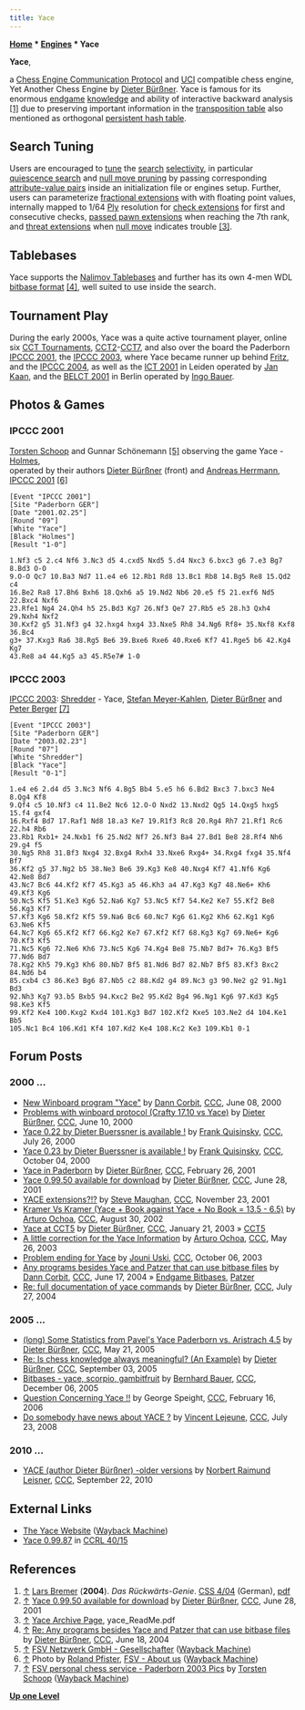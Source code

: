 ```yaml
---
title: Yace
---
```

**[Home](Home "Home") \* [Engines](Engines "Engines") \* Yace**


**Yace**,  

a [Chess Engine Communication Protocol](Chess_Engine_Communication_Protocol "Chess Engine Communication Protocol") and [UCI](UCI "UCI") compatible chess engine, Yet Another Chess Engine by [Dieter Bürßner](Dieter_B%C3%BCr%C3%9Fner "Dieter Bürßner"). 
Yace is famous for its enormous [endgame](Endgame "Endgame") [knowledge](Knowledge "Knowledge") and ability of interactive backward analysis <a id="cite-note-1" href="#cite-ref-1">[1]</a> due to preserving important information in the [transposition table](Transposition_Table "Transposition Table") also mentioned as orthogonal [persistent hash table](Persistent_Hash_Table "Persistent Hash Table").



## Search Tuning


Users are encouraged to [tune](Automated_Tuning "Automated Tuning") the [search](Search "Search") [selectivity](Selectivity "Selectivity"), in particular [quiescence search](Quiescence_Search "Quiescence Search") and [null move pruning](Null_Move_Pruning "Null Move Pruning") by passing corresponding [attribute-value pairs](https://en.wikipedia.org/wiki/Attribute%E2%80%93value_pair) inside an initialization file or engines setup.
Further, users can parameterize [fractional extensions](Extensions#FractionalExtensions "Extensions") with with floating point values, internally mapped to 1/64 [Ply](Ply "Ply") resolution for [check extensions](Check_Extensions "Check Extensions") for first and consecutive checks, [passed pawn extensions](Passed_Pawn_Extensions "Passed Pawn Extensions") when reaching the 7th rank, and [threat extensions](Mate_Threat_Extensions "Mate Threat Extensions") when [null move](Null_Move "Null Move") indicates trouble <a id="cite-note-3" href="#cite-ref-3">[3]</a>.



## Tablebases


Yace supports the [Nalimov Tablebases](Nalimov_Tablebases "Nalimov Tablebases") and further has its own 4-men WDL [bitbase format](Endgame_Bitbases "Endgame Bitbases") <a id="cite-note-4" href="#cite-ref-4">[4]</a>, well suited to use inside the search.



## Tournament Play


During the early 2000s, Yace was a quite active tournament player, online six [CCT Tournaments](CCT_Tournaments "CCT Tournaments"), [CCT2](CCT2 "CCT2")-[CCT7](CCT7 "CCT7"), and also over the board the Paderborn [IPCCC 2001](IPCCC_2001 "IPCCC 2001"), the [IPCCC 2003](IPCCC_2003 "IPCCC 2003"), where Yace became runner up behind [Fritz](Fritz "Fritz"), and the [IPCCC 2004](IPCCC_2004 "IPCCC 2004"), as well as the [ICT 2001](ICT_2001 "ICT 2001") in Leiden operated by [Jan Kaan](index.php?title=Jan_Kaan&action=edit&redlink=1 "Jan Kaan (page does not exist)"), and the [BELCT 2001](BELCT_2001 "BELCT 2001") in Berlin operated by [Ingo Bauer](Ingo_Bauer "Ingo Bauer").



## Photos & Games


### IPCCC 2001


[](https://web.archive.org/web/20180713110850/http://chess.fsv.de/aboutus/aboutus.htm)
[Torsten Schoop](index.php?title=Torsten_Schoop&action=edit&redlink=1 "Torsten Schoop (page does not exist)") and Gunnar Schönemann <a id="cite-note-5" href="#cite-ref-5">[5]</a> observing the game Yace - [Holmes](Holmes "Holmes"),  
operated by their authors [Dieter Bürßner](Dieter_B%C3%BCr%C3%9Fner "Dieter Bürßner") (front) and [Andreas Herrmann](Andreas_Herrmann "Andreas Herrmann"), [IPCCC 2001](IPCCC_2001 "IPCCC 2001") <a id="cite-note-6" href="#cite-ref-6">[6]</a>




```
[Event "IPCCC 2001"]
[Site "Paderborn GER"]
[Date "2001.02.25"]
[Round "09"]
[White "Yace"]
[Black "Holmes"]
[Result "1-0"]

1.Nf3 c5 2.c4 Nf6 3.Nc3 d5 4.cxd5 Nxd5 5.d4 Nxc3 6.bxc3 g6 7.e3 Bg7 8.Bd3 O-O 
9.O-O Qc7 10.Ba3 Nd7 11.e4 e6 12.Rb1 Rd8 13.Bc1 Rb8 14.Bg5 Re8 15.Qd2 c4 
16.Be2 Ra8 17.Bh6 Bxh6 18.Qxh6 a5 19.Nd2 Nb6 20.e5 f5 21.exf6 Nd5 22.Bxc4 Nxf6 
23.Rfe1 Ng4 24.Qh4 h5 25.Bd3 Kg7 26.Nf3 Qe7 27.Rb5 e5 28.h3 Qxh4 29.Nxh4 Nxf2 
30.Kxf2 g5 31.Nf3 g4 32.hxg4 hxg4 33.Nxe5 Rh8 34.Ng6 Rf8+ 35.Nxf8 Kxf8 36.Bc4 
g3+ 37.Kxg3 Ra6 38.Rg5 Be6 39.Bxe6 Rxe6 40.Rxe6 Kf7 41.Rge5 b6 42.Kg4 Kg7 
43.Re8 a4 44.Kg5 a3 45.R5e7# 1-0

```

### IPCCC 2003


[](https://web.archive.org/web/20041103061005fw_/http://www.fsv.de/chess-server/Pics/Paderborn2003/baderborn2003a.htm)
[IPCCC 2003](IPCCC_2003 "IPCCC 2003"): [Shredder](Shredder "Shredder") - Yace, [Stefan Meyer-Kahlen](Stefan_Meyer-Kahlen "Stefan Meyer-Kahlen"), [Dieter Bürßner](Dieter_B%C3%BCr%C3%9Fner "Dieter Bürßner") and [Peter Berger](Peter_Berger "Peter Berger") <a id="cite-note-7" href="#cite-ref-7">[7]</a>




```
[Event "IPCCC 2003"]
[Site "Paderborn GER"]
[Date "2003.02.23"]
[Round "07"]
[White "Shredder"]
[Black "Yace"]
[Result "0-1"]

1.e4 e6 2.d4 d5 3.Nc3 Nf6 4.Bg5 Bb4 5.e5 h6 6.Bd2 Bxc3 7.bxc3 Ne4 8.Qg4 Kf8
9.Qf4 c5 10.Nf3 c4 11.Be2 Nc6 12.O-O Nxd2 13.Nxd2 Qg5 14.Qxg5 hxg5 15.f4 gxf4
16.Rxf4 Bd7 17.Raf1 Nd8 18.a3 Ke7 19.R1f3 Rc8 20.Rg4 Rh7 21.Rf1 Rc6 22.h4 Rb6 
23.Rb1 Rxb1+ 24.Nxb1 f6 25.Nd2 Nf7 26.Nf3 Ba4 27.Bd1 Be8 28.Rf4 Nh6 29.g4 f5 
30.Ng5 Rh8 31.Bf3 Nxg4 32.Bxg4 Rxh4 33.Nxe6 Rxg4+ 34.Rxg4 fxg4 35.Nf4 Bf7 
36.Kf2 g5 37.Ng2 b5 38.Ne3 Be6 39.Kg3 Ke8 40.Nxg4 Kf7 41.Nf6 Kg6 42.Ne8 Bd7 
43.Nc7 Bc6 44.Kf2 Kf7 45.Kg3 a5 46.Kh3 a4 47.Kg3 Kg7 48.Ne6+ Kh6 49.Kf3 Kg6 
50.Nc5 Kf5 51.Ke3 Kg6 52.Na6 Kg7 53.Nc5 Kf7 54.Ke2 Ke7 55.Kf2 Be8 56.Kg3 Kf7 
57.Kf3 Kg6 58.Kf2 Kf5 59.Na6 Bc6 60.Nc7 Kg6 61.Kg2 Kh6 62.Kg1 Kg6 63.Ne6 Kf5
64.Nc7 Kg6 65.Kf2 Kf7 66.Kg2 Ke7 67.Kf2 Kf7 68.Kg3 Kg7 69.Ne6+ Kg6 70.Kf3 Kf5
71.Nc5 Kg6 72.Ne6 Kh6 73.Nc5 Kg6 74.Kg4 Be8 75.Nb7 Bd7+ 76.Kg3 Bf5 77.Nd6 Bd7 
78.Kg2 Kh5 79.Kg3 Kh6 80.Nb7 Bf5 81.Nd6 Bd7 82.Nb7 Bf5 83.Kf3 Bxc2 84.Nd6 b4 
85.cxb4 c3 86.Ke3 Bg6 87.Nb5 c2 88.Kd2 g4 89.Nc3 g3 90.Ne2 g2 91.Ng1 Bd3 
92.Nh3 Kg7 93.b5 Bxb5 94.Kxc2 Be2 95.Kd2 Bg4 96.Ng1 Kg6 97.Kd3 Kg5 98.Ke3 Kf5 
99.Kf2 Ke4 100.Kxg2 Kxd4 101.Kg3 Bd7 102.Kf2 Kxe5 103.Ne2 d4 104.Ke1 Bb5 
105.Nc1 Bc4 106.Kd1 Kf4 107.Kd2 Ke4 108.Kc2 Ke3 109.Kb1 0-1

```

## Forum Posts


### 2000 ...


* [New Winboard program "Yace"](https://www.stmintz.com/ccc/index.php?id=113833) by [Dann Corbit](Dann_Corbit "Dann Corbit"), [CCC](CCC "CCC"), June 08, 2000
* [Problems with winboard protocol (Crafty 17.10 vs Yace)](https://www.stmintz.com/ccc/index.php?id=114010) by [Dieter Bürßner](Dieter_B%C3%BCr%C3%9Fner "Dieter Bürßner"), [CCC](CCC "CCC"), June 10, 2000
* [Yace 0.22 by Dieter Buerssner is available !](https://www.stmintz.com/ccc/index.php?id=121819) by [Frank Quisinsky](Frank_Quisinsky "Frank Quisinsky"), [CCC](CCC "CCC"), July 26, 2000
* [Yace 0.23 by Dieter Buerssner is available !](https://www.stmintz.com/ccc/index.php?id=131391) by [Frank Quisinsky](Frank_Quisinsky "Frank Quisinsky"), [CCC](CCC "CCC"), October 04, 2000
* [Yace in Paderborn](https://www.stmintz.com/ccc/index.php?id=156036) by [Dieter Bürßner](Dieter_B%C3%BCr%C3%9Fner "Dieter Bürßner"), [CCC](CCC "CCC"), February 26, 2001
* [Yace 0.99.50 available for download](https://www.stmintz.com/ccc/index.php?id=177410) by [Dieter Bürßner](Dieter_B%C3%BCr%C3%9Fner "Dieter Bürßner"), [CCC](CCC "CCC"), June 28, 2001
* [YACE extensions?!?](https://www.stmintz.com/ccc/index.php?id=198559) by [Steve Maughan](Steve_Maughan "Steve Maughan"), [CCC](CCC "CCC"), November 23, 2001
* [Kramer Vs Kramer (Yace + Book against Yace + No Book = 13.5 - 6.5)](https://www.stmintz.com/ccc/index.php?id=248794) by [Arturo Ochoa](Arturo_Ochoa "Arturo Ochoa"), [CCC](CCC "CCC"), August 30, 2002
* [Yace at CCT5](https://www.stmintz.com/ccc/index.php?id=278666) by [Dieter Bürßner](Dieter_B%C3%BCr%C3%9Fner "Dieter Bürßner"), [CCC](CCC "CCC"), January 21, 2003 » [CCT5](CCT5 "CCT5")
* [A little correction for the Yace Information](https://www.stmintz.com/ccc/index.php?id=298082) by [Arturo Ochoa](Arturo_Ochoa "Arturo Ochoa"), [CCC](CCC "CCC"), May 26, 2003
* [Problem ending for Yace](https://www.stmintz.com/ccc/index.php?id=319788) by [Jouni Uski](Jouni_Uski "Jouni Uski"), [CCC](CCC "CCC"), October 06, 2003
* [Any programs besides Yace and Patzer that can use bitbase files](https://www.stmintz.com/ccc/index.php?id=370997) by [Dann Corbit](Dann_Corbit "Dann Corbit"), [CCC](CCC "CCC"), June 17, 2004 » [Endgame Bitbases](Endgame_Bitbases "Endgame Bitbases"), [Patzer](Patzer "Patzer")
* [Re: full documentation of yace commands](https://www.stmintz.com/ccc/index.php?id=379228) by [Dieter Bürßner](Dieter_B%C3%BCr%C3%9Fner "Dieter Bürßner"), [CCC](CCC "CCC"), July 27, 2004


### 2005 ...


* [(long) Some Statistics from Pavel's Yace Paderborn vs. Aristrach 4.5](https://www.stmintz.com/ccc/index.php?id=427356) by [Dieter Bürßner](Dieter_B%C3%BCr%C3%9Fner "Dieter Bürßner"), [CCC](CCC "CCC"), May 21, 2005
* [Re: Is chess knowledge always meaningful? (An Example)](https://www.stmintz.com/ccc/index.php?id=447238) by [Dieter Bürßner](Dieter_B%C3%BCr%C3%9Fner "Dieter Bürßner"), [CCC](CCC "CCC"), September 03, 2005
* [Bitbases - yace, scorpio, gambitfruit](https://www.stmintz.com/ccc/index.php?id=467250) by [Bernhard Bauer](index.php?title=Bernhard_Bauer&action=edit&redlink=1 "Bernhard Bauer (page does not exist)"), [CCC](CCC "CCC"), December 06, 2005
* [Question Concerning Yace !!](https://www.stmintz.com/ccc/index.php?id=487256) by George Speight, [CCC](CCC "CCC"), February 16, 2006
* [Do somebody have news about YACE ?](http://www.talkchess.com/forum3/viewtopic.php?f=2&t=22521) by [Vincent Lejeune](index.php?title=Vincent_Lejeune&action=edit&redlink=1 "Vincent Lejeune (page does not exist)"), [CCC](CCC "CCC"), July 23, 2008


### 2010 ...


* [YACE (author Dieter Bürßner) -older versions](http://www.talkchess.com/forum3/viewtopic.php?f=2&t=36144) by [Norbert Raimund Leisner](Norbert_Raimund_Leisner "Norbert Raimund Leisner"), [CCC](CCC "CCC"), September 22, 2010


## External Links


* [The Yace Website](http://web.archive.org/web/20020601214103/home1.stofanet.dk/moq/) ([Wayback Machine](https://en.wikipedia.org/wiki/Wayback_Machine))
* [Yace 0.99.87](https://ccrl.chessdom.com/ccrl/4040/cgi/engine_details.cgi?print=Details&each_game=1&eng=Yace%200.99.87) in [CCRL 40/15](CCRL "CCRL")


## References


1. <a id="cite-ref-1" href="#cite-note-1">↑</a> [Lars Bremer](Lars_Bremer "Lars Bremer") (**2004**). *Das Rückwärts-Genie*. [CSS 4/04](Computerschach_und_Spiele "Computerschach und Spiele") (German), [pdf](http://www.lbremer.de/artikel/Yace.pdf)
2. <a id="cite-ref-2" href="#cite-note-2">↑</a> [Yace 0.99.50 available for download](https://www.stmintz.com/ccc/index.php?id=177410) by [Dieter Bürßner](Dieter_B%C3%BCr%C3%9Fner "Dieter Bürßner"), [CCC](CCC "CCC"), June 28, 2001
3. <a id="cite-ref-3" href="#cite-note-3">↑</a> [Yace Archive Page](https://sites.google.com/site/marochess/yace), yace\_ReadMe.pdf
4. <a id="cite-ref-4" href="#cite-note-4">↑</a> [Re: Any programs besides Yace and Patzer that can use bitbase files](https://www.stmintz.com/ccc/index.php?id=371131) by [Dieter Bürßner](Dieter_B%C3%BCr%C3%9Fner "Dieter Bürßner"), [CCC](CCC "CCC"), June 18, 2004
5. <a id="cite-ref-5" href="#cite-note-5">↑</a> [FSV Netzwerk GmbH - Gesellschafter](https://web.archive.org/web/20090306190203/http://fsv.de:80/founders.htm) ([Wayback Machine](https://en.wikipedia.org/wiki/Wayback_Machine))
6. <a id="cite-ref-6" href="#cite-note-6">↑</a> Photo by [Roland Pfister](Roland_Pfister "Roland Pfister"), [FSV - About us](https://web.archive.org/web/20180713110850/http://chess.fsv.de/aboutus/aboutus.htm) ([Wayback Machine](https://en.wikipedia.org/wiki/Wayback_Machine))
7. <a id="cite-ref-7" href="#cite-note-7">↑</a> [FSV personal chess service - Paderborn 2003 Pics](https://web.archive.org/web/20041103061005fw_/http://www.fsv.de/chess-server/Pics/Paderborn2003/baderborn2003a.htm) by [Torsten Schoop](index.php?title=Torsten_Schoop&action=edit&redlink=1 "Torsten Schoop (page does not exist)") ([Wayback Machine](https://en.wikipedia.org/wiki/Wayback_Machine))

**[Up one Level](Engines "Engines")**







 
